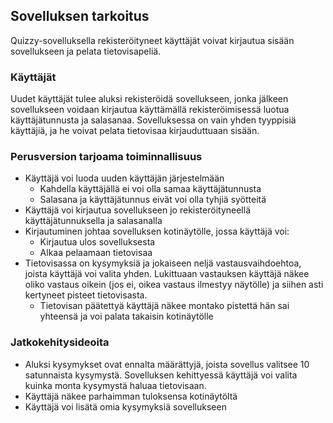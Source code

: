 ## Sovelluksen tarkoitus
Quizzy-sovelluksella rekisteröityneet käyttäjät voivat kirjautua sisään sovellukseen ja pelata tietovisapeliä.

### Käyttäjät
Uudet käyttäjät tulee aluksi rekisteröidä sovellukseen, jonka jälkeen sovellukseen voidaan kirjautua käyttämällä rekisteröimisessä luotua käyttäjätunnusta ja salasanaa. Sovelluksessa on vain yhden tyyppisiä käyttäjiä, ja he voivat pelata tietovisaa kirjauduttuaan sisään.

### Perusversion tarjoama toiminnallisuus
- Käyttäjä voi luoda uuden käyttäjän järjestelmään
  - Kahdella käyttäjällä ei voi olla samaa käyttäjätunnusta
  - Salasana ja käyttäjätunnus eivät voi olla tyhjiä syötteitä
- Käyttäjä voi kirjautua sovellukseen jo rekisteröityneellä käyttäjätunnuksella ja salasanalla
- Kirjautuminen johtaa sovelluksen kotinäytölle, jossa käyttäjä voi:
  - Kirjautua ulos sovelluksesta
  - Alkaa pelaamaan tietovisaa
- Tietovisassa on kysymyksiä ja jokaiseen neljä vastausvaihdoehtoa, joista käyttäjä voi valita yhden. Lukittuaan vastauksen käyttäjä näkee oliko vastaus oikein (jos ei, oikea vastaus ilmestyy näytölle) ja siihen asti kertyneet pisteet tietovisasta.
  - Tietovisan päätettyä käyttäjä näkee montako pistettä hän sai yhteensä ja voi palata takaisin kotinäytölle

### Jatkokehitysideoita
- Aluksi kysymykset ovat ennalta määrättyjä, joista sovellus valitsee 10 satunnaista kysymystä. Sovelluksen kehittyessä käyttäjä voi valita kuinka monta kysymystä haluaa tietovisaan.
- Käyttäjä näkee parhaimman tuloksensa kotinäytöltä
- Käyttäjä voi lisätä omia kysymyksiä sovellukseen
